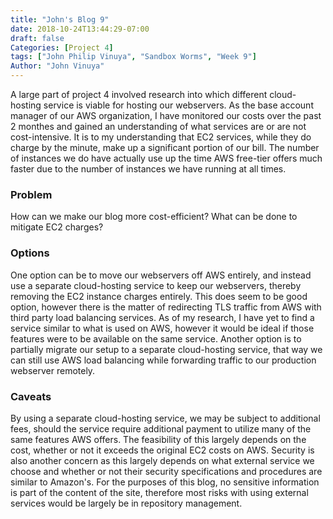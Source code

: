 ```yaml
---
title: "John's Blog 9"
date: 2018-10-24T13:44:29-07:00
draft: false
Categories: [Project 4]
tags: ["John Philip Vinuya", "Sandbox Worms", "Week 9"]
Author: "John Vinuya"
---
```

A large part of project 4 involved research into which different cloud-hosting service is viable for hosting our webservers. As the base account manager of our AWS organization, I have monitored our costs over the past 2 monthes and gained an understanding of what services are or are not cost-intensive. It is to my understanding that EC2 services, while they do charge by the minute, make up a significant portion of our bill. The number of instances we do have actually use up the time AWS free-tier offers much faster due to the number of instances we have running at all times.
### Problem ###
How can we make our blog more cost-efficient?
What can be done to mitigate EC2 charges? 
### Options ###
One option can be to move our webservers off AWS entirely, and instead use a separate cloud-hosting service to keep our webservers, thereby removing the EC2 instance charges entirely. This does seem to be good option, however there is the matter of redirecting TLS traffic from AWS with third party load balancing services. As of my research, I have yet to find a service similar to what is used on AWS, however it would be ideal if those features were to be available on the same service. 
Another option is to partially migrate our setup to a separate cloud-hosting service, that way we can still use AWS load balancing while forwarding traffic to our production webserver remotely.
### Caveats ###
By using a separate cloud-hosting service, we may be subject to additional fees, should the service require additional payment to utilize many of the same features AWS offers. The feasibility of this largely depends on the cost, whether or not it exceeds the original EC2 costs on AWS. 
Security is also another concern as this largely depends on what external service we choose and whether or not their security specifications and procedures are similar to Amazon's. For the purposes of this blog, no sensitive information is part of the content of the site, therefore most risks with using external services would be largely be in repository management.